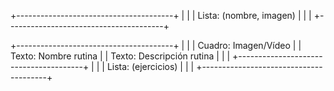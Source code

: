 +---------------------------------------+
|										|
|    Lista: (nombre, imagen)		    |
|					                    |
+---------------------------------------+

+---------------------------------------+
|										|
|        Cuadro: Imagen/Vídeo		    |
|        Texto: Nombre rutina           |
|      Texto: Descripción rutina        |
|					                    |
+---------------------------------------+
|					                    |
|          Lista: (ejercicios)          |
|										|
+---------------------------------------+